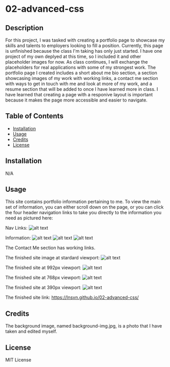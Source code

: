 # 02-advanced-css

## Description

For this project, I was tasked with creating a portfolio page to showcase my skills and talents to employers looking to fill a position. Currently, this page is unfinished because the class I'm taking has only just started. I have one project of my own deplyed at this time, so I included it and other placeholder images for now. As class continues, I will exchange the placeholders for real applications with some of my strongest work. The portfolio page I created includes a short about me bio section, a section showcasing images of my work with working links, a contact me section with ways to get in touch with me and look at more of my work, and a resume section that will be added to once I have learned more in class. I have learned that creating a page with a responive layout is important because it makes the page more accessible and easier to navigate. 

## Table of Contents 

- [Installation](#installation)
- [Usage](#usage)
- [Credits](#credits)
- [License](#license)

## Installation

N/A

## Usage

This site contains portfolio information pertaining to me. To view the main set of information, you can either scroll down on the page, or you can click the four header navigation links to take you directly to the information you need as pictured here:

Nav Links:
![alt text](assets/images/nav.png)

Information:
![alt text](assets/images/about-me.png)
![alt text](assets/images/work.png)
![alt text](assets/images/contact-me.png)

The Contact Me section has working links.

The finished site image at stardard viewport:
![alt text](assets/images/standard.png)

The finished site at 992px viewport:
![alt text](assets/images/992.png)

The finished site at 768px viewport:
![alt text](assets/images/768.png)

The finished site at 390px viewport:
![alt text](assets/images/390.png)

The finished site link: https://lnsvn.github.io/02-advanced-css/


## Credits

The background image, named background-img.jpg, is a photo that I have taken and edited myself. 

## License

MIT License
